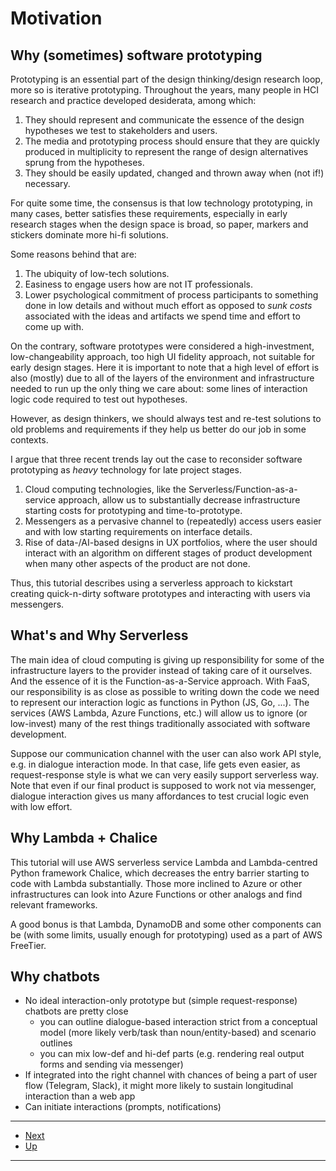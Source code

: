 # Motivation

## Why (sometimes) software prototyping

Prototyping is an essential part of the design thinking/design research loop, more so is iterative prototyping. Throughout the years, many people in HCI research and practice developed desiderata, among which:

1. They should represent and communicate the essence of the design hypotheses we test to stakeholders and users.
2. The media and prototyping process should ensure that they are quickly produced in multiplicity to represent the range of design alternatives sprung from the hypotheses.
3. They should be easily updated, changed and thrown away when (not if!) necessary.

For quite some time, the consensus is that low technology prototyping, in many cases, better satisfies these requirements, especially in early research stages when the design space is broad, so paper, markers and stickers dominate more hi-fi solutions.

Some reasons behind that are:

1. The ubiquity of low-tech solutions.
2. Easiness to engage users how are not IT professionals.
3. Lower psychological commitment of process participants to something done in low details and without much effort as opposed to _sunk costs_ associated with the ideas and artifacts we spend time and effort to come up with.

On the contrary, software prototypes were considered a high-investment, low-changeability approach, too high UI fidelity approach, not suitable for early design stages. Here it is important to note that a high level of effort is also (mostly) due to all of the layers of the environment and infrastructure needed to run up the only thing we care about: some lines of interaction logic code required to test out hypotheses.

However, as design thinkers, we should always test and re-test solutions to old problems and requirements if they help us better do our job in some contexts.

I argue that three recent trends lay out the case to reconsider software prototyping as _heavy_ technology for late project stages.

1. Cloud computing technologies, like the Serverless/Function-as-a-service approach, allow us to substantially decrease infrastructure starting costs for prototyping and time-to-prototype.
2. Messengers as a pervasive channel to (repeatedly) access users easier and with low starting requirements on interface details.
3. Rise of data-/AI-based designs in UX portfolios, where the user should interact with an algorithm on different stages of product development when many other aspects of the product are not done.

Thus, this tutorial describes using a serverless approach to kickstart creating quick-n-dirty software prototypes and interacting with users via messengers.

## What's and Why Serverless

The main idea of cloud computing is giving up responsibility for some of the infrastructure layers to the provider instead of taking care of it ourselves. And the essence of it is the Function-as-a-Service approach. With FaaS, our responsibility is as close as possible to writing down the code we need to represent our interaction logic as functions in Python (JS, Go, ...). The services (AWS Lambda, Azure Functions, etc.) will allow us to ignore (or low-invest) many of the rest things traditionally associated with software development.

Suppose our communication channel with the user can also work API style, e.g. in dialogue interaction mode. In that case, life gets even easier, as request-response style is what we can very easily support serverless way. Note that even if our final product is supposed to work not via messenger, dialogue interaction gives us many affordances to test crucial logic even with low effort.

## Why Lambda + Chalice

This tutorial will use AWS serverless service Lambda and Lambda-centred Python framework Chalice, which decreases the entry barrier starting to code with Lambda substantially. Those more inclined to Azure or other infrastructures can look into Azure Functions or other analogs and find relevant frameworks.

A good bonus is that Lambda, DynamoDB and some other components can be (with some limits, usually enough for prototyping) used as a part of AWS FreeTier.

## Why chatbots

- No ideal interaction-only prototype but (simple request-response) chatbots are pretty close
    - you can outline dialogue-based interaction strict from a conceptual model (more likely verb/task than noun/entity-based) and scenario outlines
    - you can mix low-def and hi-def parts (e.g. rendering real output forms and sending via messenger)
- If integrated into the right channel with chances of being a part of user flow (Telegram, Slack), it might more likely to sustain longitudinal interaction than a web app
- Can initiate interactions (prompts, notifications)

--- 

* [Next](020architecture.md)
* [Up](../README.md)

---